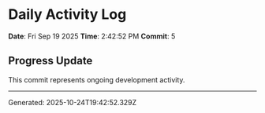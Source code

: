 # Daily Activity Log

**Date**: Fri Sep 19 2025
**Time**: 2:42:52 PM
**Commit**: 5

## Progress Update

This commit represents ongoing development activity.

---
Generated: 2025-10-24T19:42:52.329Z
